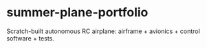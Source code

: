 # summer-plane-portfolio
Scratch-built autonomous RC airplane: airframe + avionics + control software + tests.
